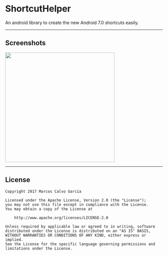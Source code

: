 # ShortcutHelper
An android library to create the new Android 7.0 shortcuts easily.

---

## Screenshots

<img src="https://raw.githubusercontent.com/marcoscgdev/ShortcutHelper/master/screenshots/IMG_20170502_122417.jpg" width="350">

---

## License

```
Copyright 2017 Marcos Calvo García

Licensed under the Apache License, Version 2.0 (the "License");
you may not use this file except in compliance with the License.
You may obtain a copy of the License at

    http://www.apache.org/licenses/LICENSE-2.0

Unless required by applicable law or agreed to in writing, software
distributed under the License is distributed on an "AS IS" BASIS,
WITHOUT WARRANTIES OR CONDITIONS OF ANY KIND, either express or implied.
See the License for the specific language governing permissions and
limitations under the License.
```

